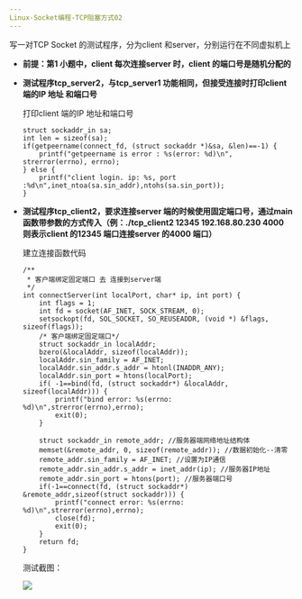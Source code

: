 ```yaml
---
Linux-Socket编程-TCP阻塞方式02
---
```


写一对TCP Socket 的测试程序，分为client 和server，分别运行在不同虚拟机上

*   **前提：第1 小题中，client 每次连接server 时，client 的端口号是随机分配的**

*   **测试程序tcp_server2，与tcp_server1 功能相同，但接受连接时打印client 端的IP 地址
和端口号**

    打印client 端的IP 地址和端口号

    	struct sockaddr_in sa;
    	int len = sizeof(sa);
    	if(getpeername(connect_fd, (struct sockaddr *)&sa, &len)==-1) {
    		printf("getpeername is error : %s(error: %d)\n", strerror(errno), errno);
    	} else {
    		printf("client login. ip: %s, port :%d\n",inet_ntoa(sa.sin_addr),ntohs(sa.sin_port));
    	}

*   **测试程序tcp_client2，要求连接server 端的时候使用固定端口号，通过main 函数带参数的方式传入（例：./tcp_client2 12345 192.168.80.230 4000 则表示client 的12345 端口连接server 的4000 端口）**

    建立连接函数代码

        /**
         * 客户端绑定固定端口 去 连接到server端
         */
        int connectServer(int localPort, char* ip, int port) {
        	int flags = 1;
        	int fd = socket(AF_INET, SOCK_STREAM, 0);
        	setsockopt(fd, SOL_SOCKET, SO_REUSEADDR, (void *) &flags, sizeof(flags));
        	/* 客户端绑定固定端口*/
        	struct sockaddr_in localAddr;
        	bzero(&localAddr, sizeof(localAddr));
        	localAddr.sin_family = AF_INET;
        	localAddr.sin_addr.s_addr = htonl(INADDR_ANY);
        	localAddr.sin_port = htons(localPort);
        	if( -1==bind(fd, (struct sockaddr*) &localAddr, sizeof(localAddr))) {
        		printf("bind error: %s(errno: %d)\n",strerror(errno),errno);
        		exit(0);
        	}
        
        	struct sockaddr_in remote_addr; //服务器端网络地址结构体
        	memset(&remote_addr, 0, sizeof(remote_addr)); //数据初始化--清零
        	remote_addr.sin_family = AF_INET; //设置为IP通信
        	remote_addr.sin_addr.s_addr = inet_addr(ip); //服务器IP地址
        	remote_addr.sin_port = htons(port); //服务器端口号
        	if(-1==connect(fd, (struct sockaddr*) &remote_addr,sizeof(struct sockaddr))) {
        		printf("connect error: %s(errno: %d)\n",strerror(errno),errno);
        		close(fd);
        		exit(0);
        	}
        	return fd;
        }

    测试截图：

    ![][021]

[021]: Linux-Socket编程-TCP阻塞方式02/021.jpg